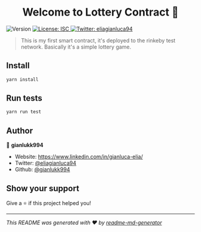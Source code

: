 <h1 align="center">Welcome to Lottery Contract 👋</h1>
<p>
  <img alt="Version" src="https://img.shields.io/badge/version-1.0.0-blue.svg?cacheSeconds=2592000" />
  <a href="#" target="_blank">
    <img alt="License: ISC" src="https://img.shields.io/badge/License-ISC-yellow.svg" />
  </a>
  <a href="https://twitter.com/eliagianluca94" target="_blank">
    <img alt="Twitter: eliagianluca94" src="https://img.shields.io/twitter/follow/eliagianluca94.svg?style=social" />
  </a>
</p>

> This is my first smart contract, it's deployed to the rinkeby test network. Basically it's a simple lottery game. 

## Install

```sh
yarn install
```

## Run tests

```sh
yarn run test
```

## Author

👤 **gianlukk994**

* Website: https://www.linkedin.com/in/gianluca-elia/
* Twitter: [@eliagianluca94](https://twitter.com/eliagianluca94)
* Github: [@gianlukk994](https://github.com/gianlukk994)

## Show your support

Give a ⭐️ if this project helped you!

***
_This README was generated with ❤️ by [readme-md-generator](https://github.com/kefranabg/readme-md-generator)_